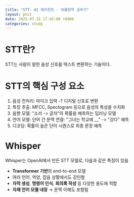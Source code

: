 ```yaml
---
title: "STT: AI 에이전트 - 여름방학 공부기"
layout: post
date: 2025-07-16 17:45:00 +0900
categories: study
---
```


# STT란?
STT는 사람이 말한 음성 신호를 텍스트 변환하는 기술이다.

# STT의 핵심 구성 요소
1. 음성 전처리: 마이크 입력 -? 디지털 신호로 변환
2. 특징 추출: MFCC, Spectogram 등으로 음성의 특성을 수치화
3. 음향 모델: "소리 -> 글자"의 확률을 예측하는 딥러닝 모델
4. 언어 모델: 단어 간 문맥 연결: "그녀는 학교에 __" -> "갔다" 예측
5. 디코딩: 확률이 높은 단어 시퀀스로 최종 문장 예측

# Whisper
Whisper는 OpenAI에서 만든 STT 모델로,
다음과 같은 특징이 있음
- **Transformer 기반**의 end-to-end 모델
- 여러 언어, 억양, 잡음 상황에서도 강인함
- **자막 생성**, **명령어 인식**, **회의록 작성** 등 다양한 용도에 적합
- **자체 언어 모델 내장** → 문맥 이해도 포함됨